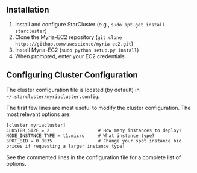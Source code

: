## Installation

1) Install and configure StarCluster (e.g., `sudo apt-get install starcluster`)
2) Clone the Myria-EC2 repository (`git clone https://github.com/uwescience/myria-ec2.git`)
3) Install Myria-EC2 (`sudo python setup.py install`)
4) When prompted, enter your EC2 credentials

## Configuring Cluster Configuration

The cluster configuration file is located (by default) in `~/.starcluster/myriacluster.config`.  

The first few lines are most useful to modify the cluster configuration.  The most relevant options are:

```
[cluster myriacluster]
CLUSTER_SIZE = 2                  # How many instances to deploy?
NODE_INSTANCE_TYPE = t1.micro     # What instance type?
SPOT_BID = 0.0035                 # Change your spot instance bid prices if requesting a larger instance type!
``` 

See the commented lines in the configuration file for a complete list of options.
